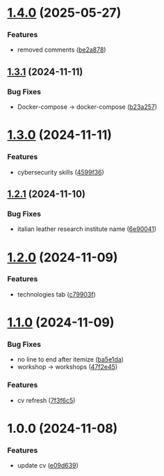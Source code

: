 # [1.4.0](https://github.com/alarmfox/curriculum-vitae/compare/v1.3.1...v1.4.0) (2025-05-27)


### Features

* removed comments ([be2a878](https://github.com/alarmfox/curriculum-vitae/commit/be2a87893ae0a7f24494dfc969111919636a555e))

## [1.3.1](https://github.com/alarmfox/curriculum-vitae/compare/v1.3.0...v1.3.1) (2024-11-11)


### Bug Fixes

* Docker-compose -> docker-compose ([b23a257](https://github.com/alarmfox/curriculum-vitae/commit/b23a257bc50134d22f753373674f7a2948def180))

# [1.3.0](https://github.com/alarmfox/curriculum-vitae/compare/v1.2.1...v1.3.0) (2024-11-11)


### Features

* cybersecurity skills ([4599f36](https://github.com/alarmfox/curriculum-vitae/commit/4599f369850b31c1788f713eb223dd1d4fdbc4a5))

## [1.2.1](https://github.com/alarmfox/curriculum-vitae/compare/v1.2.0...v1.2.1) (2024-11-10)


### Bug Fixes

* italian leather research institute name ([6e90041](https://github.com/alarmfox/curriculum-vitae/commit/6e900419cc07dbf4cce0c26332d2ffbe5714ac1a))

# [1.2.0](https://github.com/alarmfox/curriculum-vitae/compare/v1.1.0...v1.2.0) (2024-11-09)


### Features

* technologies tab ([c79903f](https://github.com/alarmfox/curriculum-vitae/commit/c79903f446961da78e863cd5389af741f0decb5d))

# [1.1.0](https://github.com/alarmfox/curriculum-vitae/compare/v1.0.0...v1.1.0) (2024-11-09)


### Bug Fixes

* no line to end after itemize ([ba5e1da](https://github.com/alarmfox/curriculum-vitae/commit/ba5e1dac33727fb0c1e82d6fddf95dd4c29d083c))
* workshop -> workshops ([47f2e45](https://github.com/alarmfox/curriculum-vitae/commit/47f2e45a1b2c184ac4f61720e1257864dab40e71))


### Features

* cv refresh ([7f3f6c5](https://github.com/alarmfox/curriculum-vitae/commit/7f3f6c5d2f78aabb43ba2e474331778f3ba3c13c))

# 1.0.0 (2024-11-08)


### Features

* update cv ([e09d639](https://github.com/alarmfox/curriculum-vitae/commit/e09d6398e2735a792b0f592e7c3555d300b0a3cd))
